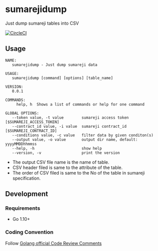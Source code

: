 # sumarejidump

Just dump sumareji tables into CSV

[![CircleCI](https://circleci.com/gh/nombre-premier/sumarejidump/tree/develop.svg?style=svg&circle-token=3bb90d1b5de2b384f57eda79ba9de8722b532c3b)](https://circleci.com/gh/nombre-premier/sumarejidump/tree/develop)

## Usage

```
NAME:
   sumarejidump - Just dump sumareji data

USAGE:
   sumarejidump [command] [options] [table_name]

VERSION:
   0.0.1

COMMANDS:
     help, h  Shows a list of commands or help for one command

GLOBAL OPTIONS:
   --token value, -t value        sumareji access token [$SUMAREJI_ACCESS_TOKEN]
   --contract_id value, -i value  sumareji contract_id [$SUMAREJI_CONTRACT_ID]
   --conditions value, -c value   filter data by given conditon(s)
   --output value, -o value       output dir name, default: yyyyMMDDhhmmss
   --help, -h                     show help
   --version, -v                  print the version
```

- The output CSV file name is the name of table.
- CSV header filed is same to the attribute of the table.
- The order of CSV filed is same to the No of the table in sumareji specification.

## Development
### Requirements
- Go 1.10+

### Coding Convention
Follow [Golang official Code Review Comments](https://github.com/golang/go/wiki/CodeReviewComments)
